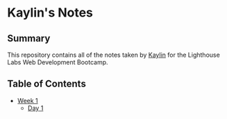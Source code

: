 # Kaylin's Notes
## Summary
This repository contains all of the notes taken by [Kaylin](https://github.com/kaylinjdennis) for the Lighthouse Labs Web Development Bootcamp.
## Table of Contents
* [Week 1](/Week_1)
  * [Day 1](/Week_1/Day_1)